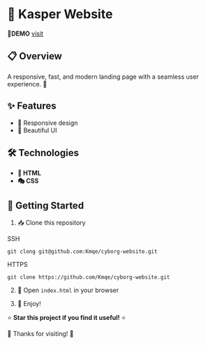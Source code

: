 # 🚀 Kasper Website

🔗**DEMO** [visit](https://kmqe.github.io/cyborg-website/)

## 📋 Overview

A responsive, fast, and modern landing page with a seamless user experience. 🚀

## ✨ Features

- 📱 Responsive design
- 🎨 Beautiful UI

## 🛠️ Technologies

- **📄 HTML**
- **🎭 CSS**

## 🏁 Getting Started

1. 📥 Clone this repository

SSH

```
git clong git@github.com:Kmqe/cyborg-website.git
```

HTTPS

```
git clone https://github.com/Kmqe/cyborg-website.git
```

2. 📂 Open `index.html` in your browser

3. 🎉 Enjoy!

⭐ **Star this project if you find it useful!** ⭐

🙏 Thanks for visiting! 🙏
